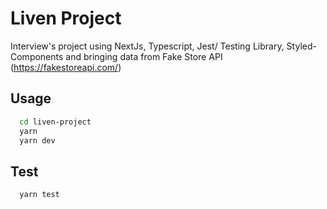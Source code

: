 # Liven Project

Interview's project using NextJs, Typescript, Jest/ Testing Library, Styled-Components and bringing data from Fake Store API (https://fakestoreapi.com/)

## Usage

```bash
  cd liven-project
  yarn
  yarn dev
```
    

## Test

```bash
  yarn test
```
    